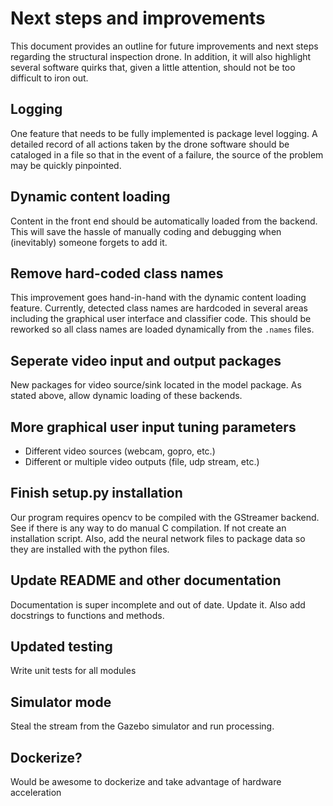 # Next steps and improvements

This document provides an outline for future improvements and next steps regarding the 
structural inspection drone. In addition, it will also highlight several software quirks that, 
given a little attention, should not be too difficult to iron out.

## Logging

One feature that needs to be fully implemented is package level logging. A detailed record 
of all actions taken by the drone software should be cataloged in a file so that in the event 
of a failure, the source of the problem may be quickly pinpointed. 

## Dynamic content loading

Content in the front end should be automatically loaded from the backend. This will save the hassle of manually coding 
and debugging when (inevitably) someone forgets to add it. 

## Remove hard-coded class names

This improvement goes hand-in-hand with the dynamic content loading feature. Currently, 
detected class names are hardcoded in several areas including the graphical user interface 
and classifier code. This should be reworked so all class names are loaded dynamically from 
the `.names` files.

## Seperate video input and output packages

New packages for video source/sink located in the model package. As stated above, allow dynamic loading of these 
backends.

## More graphical user input tuning parameters

- Different video sources (webcam, gopro, etc.)
- Different or multiple video outputs (file, udp stream, etc.)

## Finish setup.py installation

Our program requires opencv to be compiled with the GStreamer backend. See if there is any way to do manual C 
compilation. If not create an installation script. Also, add the neural network files to package data so they are 
installed with the python files.

## Update README and other documentation

Documentation is super incomplete and out of date. Update it. Also add docstrings to functions and methods.

## Updated testing

Write unit tests for all modules

## Simulator mode

Steal the stream from the Gazebo simulator and run processing.

## Dockerize?

Would be awesome to dockerize and take advantage of hardware acceleration
